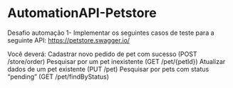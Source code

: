 # AutomationAPI-Petstore
Desafio automação
1- Implementar os seguintes casos de teste para a seguinte API: https://petstore.swagger.io/

Você deverá:
Cadastrar novo pedido de pet com sucesso (POST /store/order)
Pesquisar por um pet inexistente (GET /pet/{petId})
Atualizar dados de um pet existente (PUT /pet)
Pesquisar por pets com status “pending” (GET /pet/findByStatus)
